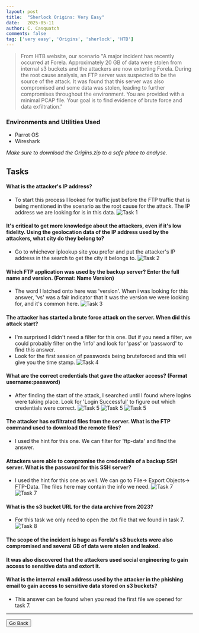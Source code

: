 ```yaml
---
layout: post
title:  "Sherlock Origins: Very Easy"
date:   2025-05-11
author: C. Casquatch
comments: false
tag: ['very easy', 'Origins', 'sherlock', 'HTB']
---
```


> From HTB website, our scenario "A major incident has recently occurred at Forela. Approximately 20 GB of data were stolen from internal s3 buckets and the attackers are now extorting Forela.
> During the root cause analysis, an FTP server was suspected to be the source of the attack.
> It was found that this server was also compromised and some data was stolen, leading to further compromises throughout the environment.
> You are provided with a minimal PCAP file. Your goal is to find evidence of brute force and data exfiltration."


### Environments and Utilities Used
* Parrot OS
* Wireshark

_Make sure to download the Origins.zip to a safe place to analyse._


## Tasks


#### What is the attacker's IP address?
- To start this process I looked for traffic just before the FTP traffic that is being mentioned in the scenario as the root cause for the attack. The IP address we are looking for is in this data.
![Task 1](/assets/images/Origins/task1.JPG)

#### It's critical to get more knowledge about the attackers, even if it's low fidelity. Using the geolocation data of the IP address used by the attackers, what city do they belong to?
- Go to whichever iplookup site you prefer and put the attacker's IP address in the search to get the city it belongs to.
![Task 2](/assets/images/Origins/task2.JPG)


#### Which FTP application was used by the backup server? Enter the full name and version. (Format: Name Version)
- The word I latched onto here was 'version'. When i was looking for this answer, 'vs' was a fair indicator that it was the version we were looking for, and it's common here.
![Task 3](/assets/images/Origins/task3.JPG)

#### The attacker has started a brute force attack on the server. When did this attack start?
- I'm surprised I didn't need a filter for this one. But if you need a filter, we could probably filter on the 'info' and look for 'pass' or 'password' to find this answer.
- Look for the first session of passwords being bruteforced and this will give you the time stamp.
![Task 4](/assets/images/Origins/task4.JPG)


#### What are the correct credentials that gave the attacker access? (Format username:password)
- After finding the start of the attack, I searched until I found where logins were taking place. Look for 'Login Successful' to figure out which credentials were correct.
![Task 5](/assets/images/Origins/task5a.JPG)
![Task 5](/assets/images/Origins/task5b.JPG)
![Task 5](/assets/images/Origins/task5c.JPG)

#### The attacker has exfiltrated files from the server. What is the FTP command used to download the remote files?
- I used the hint for this one. We can filter for 'ftp-data' and find the answer. 

#### Attackers were able to compromise the credentials of a backup SSH server. What is the password for this SSH server?
- I used the hint for this one as well. We can go to File-> Export Objects-> FTP-Data. The files here may contain the info we need.
![Task 7](/assets/images/Origins/task7.JPG)
![Task 7](/assets/images/Origins/task7c.JPG)

#### What is the s3 bucket URL for the data archive from 2023?
- For this task we only need to open the .txt file that we found in task 7. 
![Task 8](/assets/images/Origins/task8.JPG)

#### The scope of the incident is huge as Forela's s3 buckets were also compromised and several GB of data were stolen and leaked.
#### It was also discovered that the attackers used social engineering to gain access to sensitive data and extort it. 
#### What is the internal email address used by the attacker in the phishing email to gain access to sensitive data stored on s3 buckets?
- This answer can be found when you read the first file we opened for task 7.

* * *

<button onclick="history.back()">Go Back</button>
